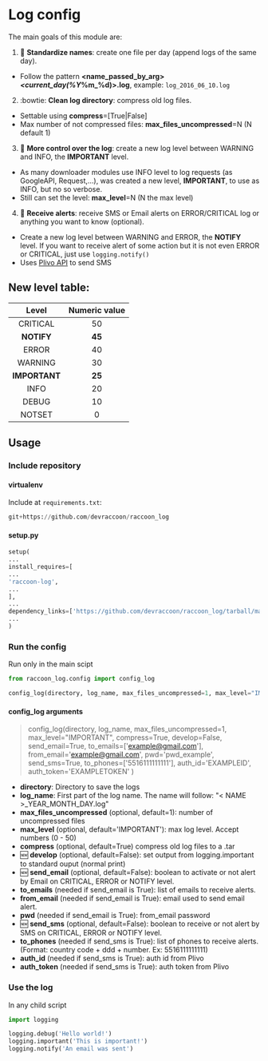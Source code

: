 # Log config

The main goals of this module are:

1. :pencil: **Standardize names**: create one file per day (append logs of the same day).

  * Follow the pattern **<name_passed_by_arg>_<current_day(%Y_%m_%d)>.log**, example: ```log_2016_06_10.log```

2. :bowtie: **Clean log directory**: compress old log files.

  * Settable using **compress**=[True|False]
  * Max number of not compressed files: **max_files_uncompressed**=N (N default 1)

3. :passport_control: **More control over the log**: create a new log level between WARNING and INFO, the **IMPORTANT** level.

  * As many downloader modules use INFO level to log requests (as GoogleAPI, Request,...), was created a new level, **IMPORTANT**, to use as INFO, but no so verbose.
  * Still can set the level: **max_level**=N (N the max level)

4. :e-mail: **Receive alerts**: receive SMS or Email alerts on ERROR/CRITICAL log or anything you want to know (optional).

  * Create a new log level between WARNING and ERROR, the **NOTIFY** level. If you want to receive alert of some action but it is not even ERROR or CRITICAL, just use `logging.notify()`
  * Uses [Plivo API](https://www.plivo.com/) to send SMS


## New level table:
| Level | Numeric value |
|:-----:|:-------------:|
|CRITICAL |	50 |
|**NOTIFY**	| **45** |
|ERROR	| 40 |
|WARNING	| 30 |
|**IMPORTANT**	| **25** |
|INFO	| 20 |
|DEBUG	| 10 |
|NOTSET	| 0 |


## Usage

### Include repository

#### virtualenv
Include at ```requirements.txt```:
```python
git+https://github.com/devraccoon/raccoon_log
```
#### setup.py

```python
setup(
...
install_requires=[
...
'raccoon-log',
...
],
...
dependency_links=['https://github.com/devraccoon/raccoon_log/tarball/master#egg=raccoon-log'],
...
)
```

### Run the config
Run only in the main scipt
```python
from raccoon_log.config import config_log

config_log(directory, log_name, max_files_uncompressed=1, max_level="IMPORTANT", compress=True, develop=False, send_email=True, to_emails=['example@gmail.com'], from_email='example@gmail.com', pwd='pwd_example', send_sms=True, to_phones=['5516111111111'], auth_id='EXAMPLEID', auth_token='EXAMPLETOKEN')
```

#### config_log arguments

> config_log(directory, log_name, max_files_uncompressed=1, max_level="IMPORTANT", compress=True, develop=False,
send_email=True, to_emails=['example@gmail.com'], from_email='example@gmail.com', pwd='pwd_example',
send_sms=True, to_phones=['5516111111111'], auth_id='EXAMPLEID', auth_token='EXAMPLETOKEN'
)

* **directory**: Directory to save the logs
* **log_name**: First part of the log name. The name will follow: "< NAME >_YEAR_MONTH_DAY.log"
* **max_files_uncompressed** (optional, default=1): number of uncompressed files
* **max_level** (optional, default='IMPORTANT'): max log level. Accept numbers (0 - 50)
* **compress** (optional, default=True) compress old log files to a .tar
* :new: **develop** (optional, default=False): set output from logging.important to standard ouput (normal print)
* :new: **send_email** (optional, default=False): boolean to activate or not alert by Email on CRITICAL, ERROR or NOTIFY level.
* **to_emails** (needed if send_email is True): list of emails to receive alerts.
* **from_email** (needed if send_email is True): email used to send email alert.
* **pwd** (needed if send_email is True): from_email password
* :new: **send_sms** (optional, default=False): boolean to receive or not alert by SMS on CRITICAL, ERROR or NOTIFY level.
* **to_phones** (needed if send_sms is True): list of phones to receive alerts. (Format: country code + ddd + number. Ex: 5516111111111)
* **auth_id** (needed if send_sms is True): auth id from Plivo
* **auth_token** (needed if send_sms is True): auth token from Plivo

### Use the log
In any child script
```python
import logging

logging.debug('Hello world!')
logging.important('This is important!')
logging.notify('An email was sent')
```
